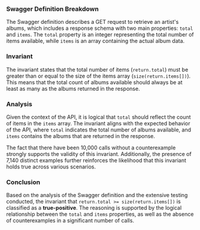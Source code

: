 ### Swagger Definition Breakdown
The Swagger definition describes a GET request to retrieve an artist's albums, which includes a response schema with two main properties: `total` and `items`. The `total` property is an integer representing the total number of items available, while `items` is an array containing the actual album data.

### Invariant
The invariant states that the total number of items (`return.total`) must be greater than or equal to the size of the items array (`size(return.items[])`). This means that the total count of albums available should always be at least as many as the albums returned in the response.

### Analysis
Given the context of the API, it is logical that `total` should reflect the count of items in the `items` array. The invariant aligns with the expected behavior of the API, where `total` indicates the total number of albums available, and `items` contains the albums that are returned in the response. 

The fact that there have been 10,000 calls without a counterexample strongly supports the validity of this invariant. Additionally, the presence of 7,140 distinct examples further reinforces the likelihood that this invariant holds true across various scenarios.

### Conclusion
Based on the analysis of the Swagger definition and the extensive testing conducted, the invariant that `return.total >= size(return.items[])` is classified as a **true-positive**. The reasoning is supported by the logical relationship between the `total` and `items` properties, as well as the absence of counterexamples in a significant number of calls.
